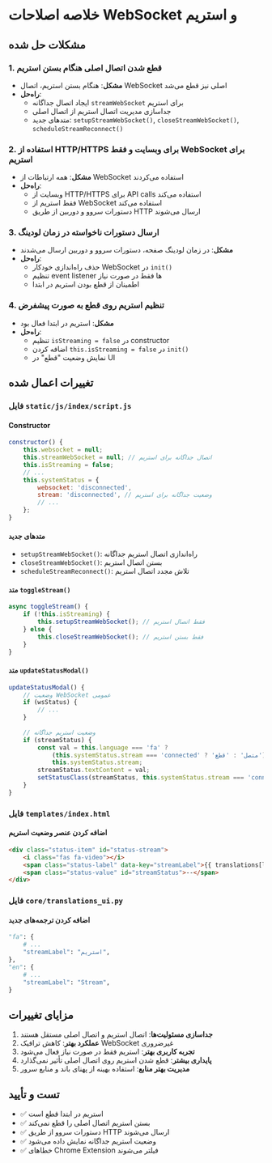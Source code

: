 # خلاصه اصلاحات WebSocket و استریم

## مشکلات حل شده

### 1. قطع شدن اتصال اصلی هنگام بستن استریم
- **مشکل**: هنگام بستن استریم، اتصال WebSocket اصلی نیز قطع می‌شد
- **راه‌حل**: 
  - ایجاد اتصال جداگانه `streamWebSocket` برای استریم
  - جداسازی مدیریت اتصال استریم از اتصال اصلی
  - متدهای جدید: `setupStreamWebSocket()`, `closeStreamWebSocket()`, `scheduleStreamReconnect()`

### 2. استفاده از HTTP/HTTPS برای وبسایت و فقط WebSocket برای استریم
- **مشکل**: همه ارتباطات از WebSocket استفاده می‌کردند
- **راه‌حل**:
  - وبسایت از HTTP/HTTPS برای API calls استفاده می‌کند
  - فقط استریم از WebSocket استفاده می‌کند
  - دستورات سروو و دوربین از طریق HTTP ارسال می‌شوند

### 3. ارسال دستورات ناخواسته در زمان لودینگ
- **مشکل**: در زمان لودینگ صفحه، دستورات سروو و دوربین ارسال می‌شدند
- **راه‌حل**:
  - حذف راه‌اندازی خودکار WebSocket در `init()`
  - تنظیم event listener ها فقط در صورت نیاز
  - اطمینان از قطع بودن استریم در ابتدا

### 4. تنظیم استریم روی قطع به صورت پیشفرض
- **مشکل**: استریم در ابتدا فعال بود
- **راه‌حل**:
  - تنظیم `isStreaming = false` در constructor
  - اضافه کردن `this.isStreaming = false` در `init()`
  - نمایش وضعیت "قطع" در UI

## تغییرات اعمال شده

### فایل `static/js/index/script.js`

#### Constructor
```javascript
constructor() {
    this.websocket = null;
    this.streamWebSocket = null; // اتصال جداگانه برای استریم
    this.isStreaming = false;
    // ...
    this.systemStatus = {
        websocket: 'disconnected',
        stream: 'disconnected', // وضعیت جداگانه برای استریم
        // ...
    };
}
```

#### متدهای جدید
- `setupStreamWebSocket()`: راه‌اندازی اتصال استریم جداگانه
- `closeStreamWebSocket()`: بستن اتصال استریم
- `scheduleStreamReconnect()`: تلاش مجدد اتصال استریم

#### متد `toggleStream()`
```javascript
async toggleStream() {
    if (!this.isStreaming) {
        this.setupStreamWebSocket(); // فقط اتصال استریم
    } else {
        this.closeStreamWebSocket(); // فقط بستن استریم
    }
}
```

#### متد `updateStatusModal()`
```javascript
updateStatusModal() {
    // وضعیت WebSocket عمومی
    if (wsStatus) {
        // ...
    }
    
    // وضعیت استریم جداگانه
    if (streamStatus) {
        const val = this.language === 'fa' ? 
            (this.systemStatus.stream === 'connected' ? 'متصل' : 'قطع') : 
            this.systemStatus.stream;
        streamStatus.textContent = val;
        setStatusClass(streamStatus, this.systemStatus.stream === 'connected' ? 'connected' : 'disconnected');
    }
}
```

### فایل `templates/index.html`

#### اضافه کردن عنصر وضعیت استریم
```html
<div class="status-item" id="status-stream">
    <i class="fas fa-video"></i>
    <span class="status-label" data-key="streamLabel">{{ translations[lang]['streamLabel'] }}</span>
    <span class="status-value" id="streamStatus">--</span>
</div>
```

### فایل `core/translations_ui.py`

#### اضافه کردن ترجمه‌های جدید
```python
"fa": {
    # ...
    "streamLabel": "استریم",
},
"en": {
    # ...
    "streamLabel": "Stream",
}
```

## مزایای تغییرات

1. **جداسازی مسئولیت‌ها**: اتصال استریم و اتصال اصلی مستقل هستند
2. **عملکرد بهتر**: کاهش ترافیک WebSocket غیرضروری
3. **تجربه کاربری بهتر**: استریم فقط در صورت نیاز فعال می‌شود
4. **پایداری بیشتر**: قطع شدن استریم روی اتصال اصلی تأثیر نمی‌گذارد
5. **مدیریت بهتر منابع**: استفاده بهینه از پهنای باند و منابع سرور

## تست و تأیید

- ✅ استریم در ابتدا قطع است
- ✅ بستن استریم اتصال اصلی را قطع نمی‌کند
- ✅ دستورات سروو از طریق HTTP ارسال می‌شوند
- ✅ وضعیت استریم جداگانه نمایش داده می‌شود
- ✅ خطاهای Chrome Extension فیلتر می‌شوند 